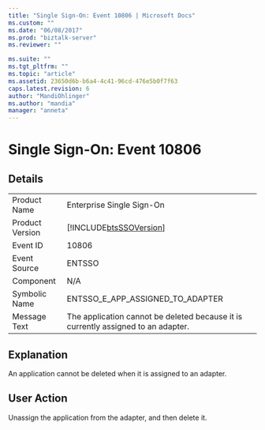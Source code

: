 ```yaml
---
title: "Single Sign-On: Event 10806 | Microsoft Docs"
ms.custom: ""
ms.date: "06/08/2017"
ms.prod: "biztalk-server"
ms.reviewer: ""

ms.suite: ""
ms.tgt_pltfrm: ""
ms.topic: "article"
ms.assetid: 23650d6b-b6a4-4c41-96cd-476e5b0f7f63
caps.latest.revision: 6
author: "MandiOhlinger"
ms.author: "mandia"
manager: "anneta"
---
```

# Single Sign-On: Event 10806
## Details  
  
|                 |                                                                                   |
|-----------------|-----------------------------------------------------------------------------------|
|  Product Name   |                             Enterprise Single Sign-On                             |
| Product Version |            [!INCLUDE[btsSSOVersion](../includes/btsssoversion-md.md)]             |
|    Event ID     |                                       10806                                       |
|  Event Source   |                                      ENTSSO                                       |
|    Component    |                                        N/A                                        |
|  Symbolic Name  |                         ENTSSO_E_APP_ASSIGNED_TO_ADAPTER                          |
|  Message Text   | The application cannot be deleted because it is currently assigned to an adapter. |
  
## Explanation  
 An application cannot be deleted when it is assigned to an adapter.  
  
## User Action  
 Unassign the application from the adapter, and then delete it.